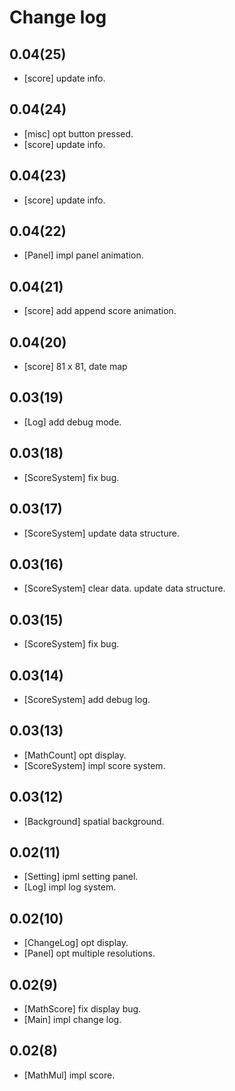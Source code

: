 
# Change log

## 0.04(25)

- [score] update info.

## 0.04(24)

- [misc] opt button pressed.
- [score] update info.

## 0.04(23)

- [score] update info.

## 0.04(22)

- [Panel] impl panel animation.

## 0.04(21)

- [score] add append score animation.

## 0.04(20)

- [score] 81 x 81, date map

## 0.03(19)

- [Log] add debug mode.

## 0.03(18)

- [ScoreSystem] fix bug.

## 0.03(17)

- [ScoreSystem] update data structure.

## 0.03(16)

- [ScoreSystem] clear data. update data structure.

## 0.03(15)

- [ScoreSystem] fix bug.

## 0.03(14)

- [ScoreSystem] add debug log.

## 0.03(13)

- [MathCount] opt display.
- [ScoreSystem] impl score system.

## 0.03(12)

- [Background] spatial background.

## 0.02(11)

- [Setting] ipml setting panel.
- [Log] impl log system.

## 0.02(10)

- [ChangeLog] opt display.
- [Panel] opt multiple resolutions.

## 0.02(9)

- [MathScore] fix display bug.
- [Main] impl change log.

## 0.02(8)

- [MathMul] impl score.
